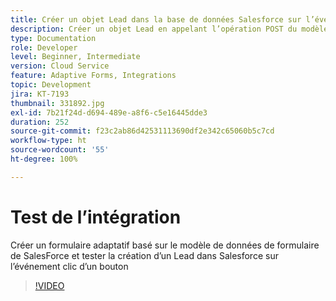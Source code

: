 ```yaml
---
title: Créer un objet Lead dans la base de données Salesforce sur l’événement clic d’un bouton
description: Créer un objet Lead en appelant l’opération POST du modèle de données de formulaire
type: Documentation
role: Developer
level: Beginner, Intermediate
version: Cloud Service
feature: Adaptive Forms, Integrations
topic: Development
jira: KT-7193
thumbnail: 331892.jpg
exl-id: 7b21f24d-d694-489e-a8f6-c5e16445dde3
duration: 252
source-git-commit: f23c2ab86d42531113690df2e342c65060b5c7cd
workflow-type: ht
source-wordcount: '55'
ht-degree: 100%

---
```


# Test de l’intégration

Créer un formulaire adaptatif basé sur le modèle de données de formulaire de SalesForce et tester la création d’un Lead dans Salesforce sur l’événement clic d’un bouton

>[!VIDEO](https://video.tv.adobe.com/v/331892?quality=12&learn=on)
